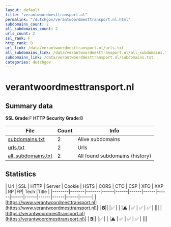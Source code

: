 ```yaml
---
layout: default
title: "verantwoordmesttransport.nl"
permalink: "/dutchgov/verantwoordmesttransport.nl.html"
subdomains_count: 2
all_subdomains_count: 2
urls_count: 2
ssl_rank: F
http_rank: B
url_link: /data/verantwoordmesttransport.nl/urls.txt
all_subdomains_link: /data/verantwoordmesttransport.nl/all_subdomains.txt
subdomains_link: /data/verantwoordmesttransport.nl/subdomains.txt
categories: dutchgov
---
```



# verantwoordmesttransport.nl
## Summary data


**SSL Grade**:F
**HTTP Security Grade**:B


| File       | Count | Info |
|------------|-------|------|
|[subdomains.txt](/data/verantwoordmesttransport.nl/subdomains.txt)|2|Alive subdomains|
|[urls.txt](/data/verantwoordmesttransport.nl/urls.txt)|2|Urls|
|[all_subdomains.txt](/data/verantwoordmesttransport.nl/all_subdomains.txt)|2|All found subdomains (history)|


## Statistics


| Url | SSL | HTTP | Server | Cookie | HSTS | CORS | CTO | CSP | XFO | XXP | RP |FP| Tech |Title |
|--------|-------|-------|------|------|------|------|------|------|------|------|------|------|------|
|[https://www.verantwoordmesttransport.nl](https://www.verantwoordmesttransport.nl)| | **B**|| |:white_check_mark: | | |:warning: | :white_check_mark: | :white_check_mark: | :white_check_mark: | |||
|[https://verantwoordmesttransport.nl](https://verantwoordmesttransport.nl)| | **B**|| |:white_check_mark: | | |:warning: | :white_check_mark: | :white_check_mark: | :white_check_mark: | |||